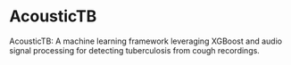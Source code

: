 # AcousticTB
AcousticTB: A machine learning framework leveraging XGBoost and audio signal processing for detecting tuberculosis from cough recordings.
